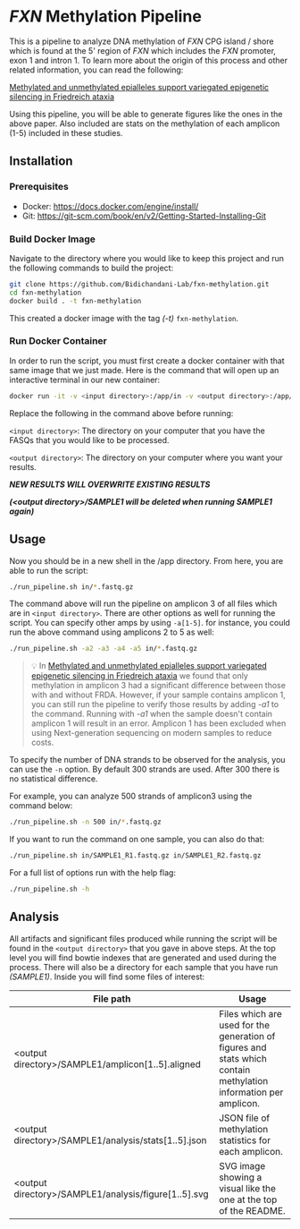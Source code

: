 # *FXN* Methylation Pipeline

This is a pipeline to analyze DNA methylation of *FXN* CPG island / shore which is found at the 5' region of *FXN* 
which includes the *FXN* promoter, exon 1 and intron 1. To learn more about the origin of this process and other 
related information, you can read the following:

[Methylated and unmethylated epialleles support variegated epigenetic silencing in Friedreich ataxia](https://www.ncbi.nlm.nih.gov/pmc/articles/PMC7861014/)

Using this pipeline, you will be able to generate figures like the ones in the above paper. Also included are stats on
the methylation of each amplicon (1-5) included in these studies.

## Installation

### Prerequisites
* Docker: https://docs.docker.com/engine/install/
* Git: https://git-scm.com/book/en/v2/Getting-Started-Installing-Git

### Build Docker Image

Navigate to the directory where you would like to keep this project and run the following commands to build the project:

```bash
git clone https://github.com/Bidichandani-Lab/fxn-methylation.git
cd fxn-methylation
docker build . -t fxn-methylation
```

This created a docker image with the tag *(-t)* `fxn-methylation`. 

### Run Docker Container

In order to run the script, you must first create 
a docker container with that same image that we just made. Here is the command that will open up an interactive terminal 
in our new container:

```bash
docker run -it -v <input directory>:/app/in -v <output directory>:/app/out fxn-methylation
```

Replace the following in the command above before running:

`<input directory>`: The directory on your computer that you have the FASQs that you would like to be processed.

`<output directory>`: The directory on your computer where you want your results.

***NEW RESULTS WILL OVERWRITE EXISTING RESULTS***

***(\<output directory>/SAMPLE1 will be deleted when running SAMPLE1 again)***

## Usage

Now you should be in a new shell in the /app directory. From here, you are able to run the script:

```bash
./run_pipeline.sh in/*.fastq.gz
```

The command above will run the pipeline on amplicon 3 of all files which are in `<input directory>`. There are
other options as well for running the script. You can specify other amps by using `-a[1-5]`. for instance,
you could run the above command using amplicons 2 to 5 as well:

```bash
./run_pipeline.sh -a2 -a3 -a4 -a5 in/*.fastq.gz
```

> 💡 In [Methylated and unmethylated epialleles support variegated epigenetic silencing in Friedreich ataxia](https://www.ncbi.nlm.nih.gov/pmc/articles/PMC7861014/) we found that only methylation in amplicon 3 had a significant difference between those 
> with and without FRDA. However, if your sample contains amplicon 1, you can still run the pipeline to verify those 
> results by adding *-a1* to the command. Running with *-a1* when the sample doesn't contain amplicon 1 will result 
> in an error. Amplicon 1 has been excluded when using Next-generation sequencing on modern samples to reduce costs.

To specify the number of DNA strands to be observed for the analysis, you can use the `-n` option. By default 300 
strands are used. After 300 there is no statistical difference.

For example, you can analyze 500 strands of amplicon3 using the command below:

```bash
./run_pipeline.sh -n 500 in/*.fastq.gz
```

If you want to run the command on one sample, you can also do that:
```bash
./run_pipeline.sh in/SAMPLE1_R1.fastq.gz in/SAMPLE1_R2.fastq.gz
```

For a full list of options run with the help flag:
```bash
./run_pipeline.sh -h
```

## Analysis

All artifacts and significant files produced while running the script will be found in the `<output directory>`
that you gave in above steps. At the top level you will find bowtie indexes that are generated and used during
the process. There will also be a directory for each sample that you have run *(SAMPLE1)*. Inside you will find some 
files of interest:

| File path                                             | Usage                                                                                                            |
|-------------------------------------------------------|------------------------------------------------------------------------------------------------------------------|
| \<output directory>/SAMPLE1/amplicon[1..5].aligned    | Files which are used for the generation of figures and stats which contain methylation information per amplicon. |
| \<output directory>/SAMPLE1/analysis/stats[1..5].json | JSON file of methylation statistics for each amplicon.                                                           |
| \<output directory>/SAMPLE1/analysis/figure[1..5].svg | SVG image showing a visual like the one at the top of the README.                                                |

